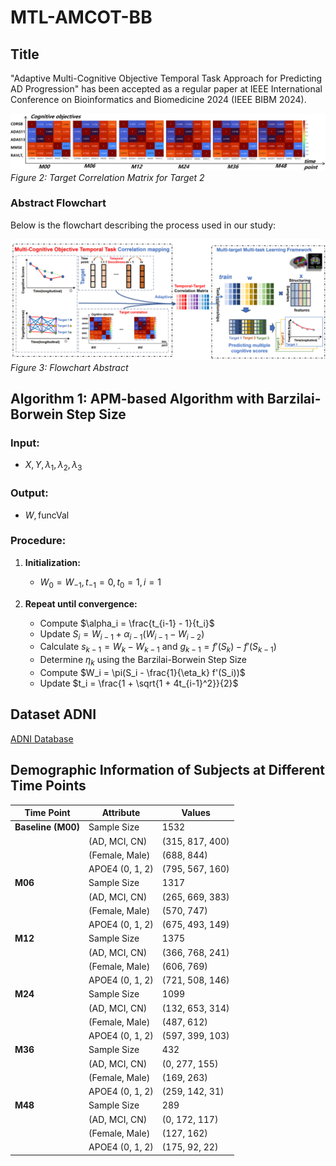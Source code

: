 # MTL-AMCOT-BB

## Title
"Adaptive Multi-Cognitive Objective Temporal Task Approach for Predicting AD Progression" has been accepted as a regular paper at IEEE International Conference on Bioinformatics and Biomedicine 2024 (IEEE BIBM 2024).

![Target Correlation Matrix 2](/Target_correlation_5target1.png)  <!-- Assuming this is a typo and should be a different file -->
*Figure 2: Target Correlation Matrix for Target 2*

### Abstract Flowchart

Below is the flowchart describing the process used in our study:

![Flowchart Abstract](/Fig1_flowchart_abstract.png)
*Figure 3: Flowchart Abstract*

## Algorithm 1: APM-based Algorithm with Barzilai-Borwein Step Size

### Input:
- $X, Y, \lambda_1, \lambda_2, \lambda_3$

### Output:
- $W, \text{funcVal}$

### Procedure:
1. **Initialization:**
   - $W_0 = W_{-1}, t_{-1} = 0, t_0 = 1, i = 1$

2. **Repeat until convergence:**
   - Compute $\alpha_i = \frac{t_{i-1} - 1}{t_i}$
   - Update $S_i = W_{i-1} + \alpha_{i-1}(W_{i-1} - W_{i-2})$
   - Calculate $s_{k-1} = W_k - W_{k-1}$ and $g_{k-1} = f'(S_k) - f'(S_{k-1})$
   - Determine $\eta_k$ using the Barzilai-Borwein Step Size
   - Compute $W_i = \pi(S_i - \frac{1}{\eta_k} f'(S_i))$
   - Update $t_i = \frac{1 + \sqrt{1 + 4t_{i-1}^2}}{2}$


## Dataset ADNI
[ADNI Database](https://adni.loni.usc.edu/)

## Demographic Information of Subjects at Different Time Points

| Time Point | Attribute      | Values         |
|------------|----------------|----------------|
| **Baseline (M00)** | Sample Size     | 1532           |
|                    | (AD, MCI, CN)   | (315, 817, 400)|
|                    | (Female, Male)  | (688, 844)     |
|                    | APOE4 (0, 1, 2) | (795, 567, 160)|
| **M06**            | Sample Size     | 1317           |
|                    | (AD, MCI, CN)   | (265, 669, 383)|
|                    | (Female, Male)  | (570, 747)     |
|                    | APOE4 (0, 1, 2) | (675, 493, 149)|
| **M12**            | Sample Size     | 1375           |
|                    | (AD, MCI, CN)   | (366, 768, 241)|
|                    | (Female, Male)  | (606, 769)     |
|                    | APOE4 (0, 1, 2) | (721, 508, 146)|
| **M24**            | Sample Size     | 1099           |
|                    | (AD, MCI, CN)   | (132, 653, 314)|
|                    | (Female, Male)  | (487, 612)     |
|                    | APOE4 (0, 1, 2) | (597, 399, 103)|
| **M36**            | Sample Size     | 432            |
|                    | (AD, MCI, CN)   | (0, 277, 155)  |
|                    | (Female, Male)  | (169, 263)     |
|                    | APOE4 (0, 1, 2) | (259, 142, 31) |
| **M48**            | Sample Size     | 289            |
|                    | (AD, MCI, CN)   | (0, 172, 117)  |
|                    | (Female, Male)  | (127, 162)     |
|                    | APOE4 (0, 1, 2) | (175, 92, 22)  |
